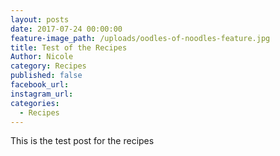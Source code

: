 ```yaml
---
layout: posts
date: 2017-07-24 00:00:00
feature-image_path: /uploads/oodles-of-noodles-feature.jpg
title: Test of the Recipes
Author: Nicole
category: Recipes
published: false
facebook_url:
instagram_url:
categories:
  - Recipes
---
```


This is the test post for the recipes